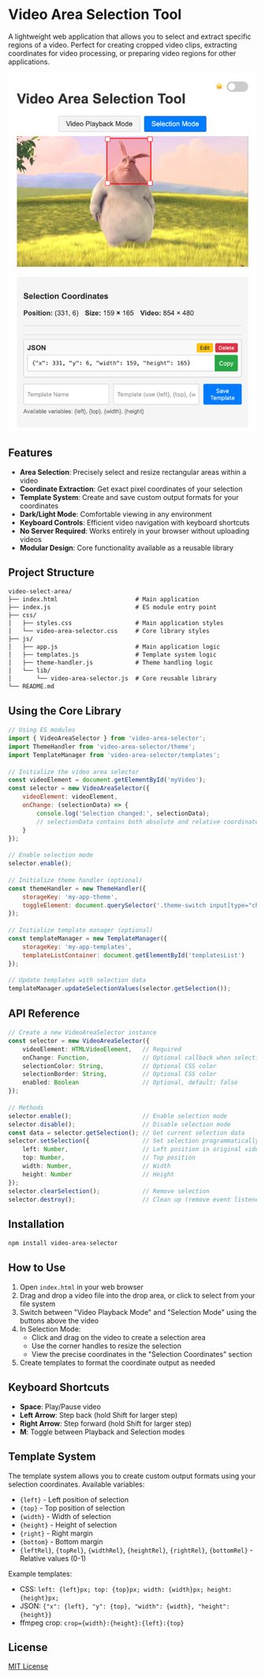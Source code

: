 # Video Area Selection Tool

A lightweight web application that allows you to select and extract specific regions of a video. Perfect for creating cropped video clips, extracting coordinates for video processing, or preparing video regions for other applications.

![Video Area Selection Tool](screenshot.png)

## Features

- **Area Selection**: Precisely select and resize rectangular areas within a video
- **Coordinate Extraction**: Get exact pixel coordinates of your selection
- **Template System**: Create and save custom output formats for your coordinates
- **Dark/Light Mode**: Comfortable viewing in any environment
- **Keyboard Controls**: Efficient video navigation with keyboard shortcuts
- **No Server Required**: Works entirely in your browser without uploading videos
- **Modular Design**: Core functionality available as a reusable library

## Project Structure

```
video-select-area/
├── index.html                      # Main application 
├── index.js                        # ES module entry point
├── css/
│   ├── styles.css                  # Main application styles
│   └── video-area-selector.css     # Core library styles
├── js/
│   ├── app.js                      # Main application logic
│   ├── templates.js                # Template system logic
│   ├── theme-handler.js            # Theme handling logic
│   └── lib/
│       └── video-area-selector.js  # Core reusable library
└── README.md
```

## Using the Core Library

```javascript
// Using ES modules
import { VideoAreaSelector } from 'video-area-selector';
import ThemeHandler from 'video-area-selector/theme';
import TemplateManager from 'video-area-selector/templates';

// Initialize the video area selector
const videoElement = document.getElementById('myVideo');
const selector = new VideoAreaSelector({
    videoElement: videoElement,
    onChange: (selectionData) => {
        console.log('Selection changed:', selectionData);
        // selectionData contains both absolute and relative coordinates
    }
});

// Enable selection mode
selector.enable();

// Initialize theme handler (optional)
const themeHandler = new ThemeHandler({
    storageKey: 'my-app-theme',
    toggleElement: document.querySelector('.theme-switch input[type="checkbox"]')
});

// Initialize template manager (optional)
const templateManager = new TemplateManager({
    storageKey: 'my-app-templates',
    templateListContainer: document.getElementById('templatesList')
});

// Update templates with selection data
templateManager.updateSelectionValues(selector.getSelection());
```

## API Reference

```typescript
// Create a new VideoAreaSelector instance
const selector = new VideoAreaSelector({
    videoElement: HTMLVideoElement,   // Required
    onChange: Function,               // Optional callback when selection changes
    selectionColor: String,           // Optional CSS color
    selectionBorder: String,          // Optional CSS color
    enabled: Boolean                  // Optional, default: false
});

// Methods
selector.enable();                    // Enable selection mode
selector.disable();                   // Disable selection mode
const data = selector.getSelection(); // Get current selection data
selector.setSelection({               // Set selection programmatically
    left: Number,                     // Left position in original video dimensions
    top: Number,                      // Top position
    width: Number,                    // Width
    height: Number                    // Height
});
selector.clearSelection();            // Remove selection
selector.destroy();                   // Clean up (remove event listeners, etc.)
```

## Installation

```bash
npm install video-area-selector
```

## How to Use

1. Open `index.html` in your web browser
2. Drag and drop a video file into the drop area, or click to select from your file system
3. Switch between "Video Playback Mode" and "Selection Mode" using the buttons above the video
4. In Selection Mode:
   - Click and drag on the video to create a selection area
   - Use the corner handles to resize the selection
   - View the precise coordinates in the "Selection Coordinates" section
5. Create templates to format the coordinate output as needed

## Keyboard Shortcuts

- **Space**: Play/Pause video
- **Left Arrow**: Step back (hold Shift for larger step)
- **Right Arrow**: Step forward (hold Shift for larger step) 
- **M**: Toggle between Playback and Selection modes

## Template System

The template system allows you to create custom output formats using your selection coordinates. 
Available variables:
- `{left}` - Left position of selection
- `{top}` - Top position of selection
- `{width}` - Width of selection
- `{height}` - Height of selection
- `{right}` - Right margin
- `{bottom}` - Bottom margin
- `{leftRel}`, `{topRel}`, `{widthRel}`, `{heightRel}`, `{rightRel}`, `{bottomRel}` - Relative values (0-1)

Example templates:
- CSS: `left: {left}px; top: {top}px; width: {width}px; height: {height}px;`
- JSON: `{"x": {left}, "y": {top}, "width": {width}, "height": {height}}`
- ffmpeg crop: `crop={width}:{height}:{left}:{top}`

## License

[MIT License](LICENSE)
